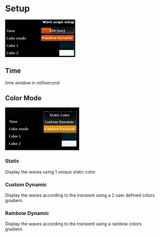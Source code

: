 # Setup
![](include/WaveScope04.png)

## Time
time window in millisecond

## Color Mode

![](include/WaveScopeColorModes.png)

### Static

<link type="document" target="Display">Display</link>
the waves using 1 unique static color.

### Custom Dynamic

<link type="document" target="Display">Display</link>
the waves according to the transient using a 2 user defined colors gradient.

### Rainbow Dynamic

<link type="document" target="Display">Display</link>
the waves according to the transient using a rainbow colors gradient.





